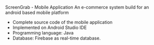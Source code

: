ScreenGrab - Mobile Application
An e-commerce system build for an android based mobile platform 

- Complete source code of the mobile application
- Implemented on Android Studio IDE
- Programming language: Java
- Database: Firebase as real-time database.
